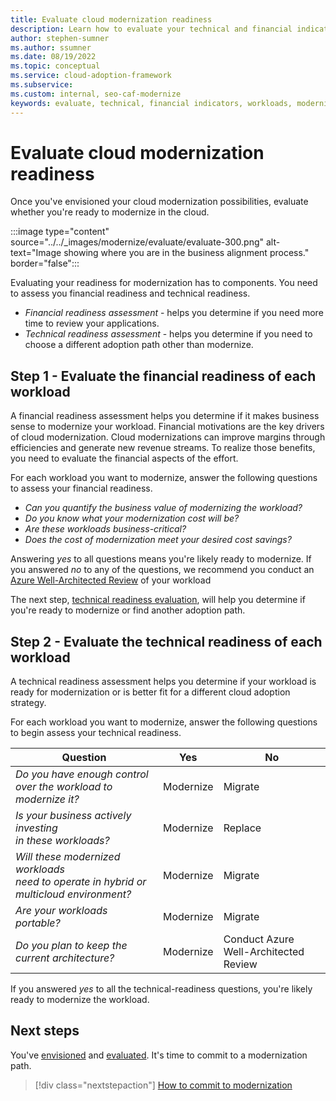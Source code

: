 ```yaml
---
title: Evaluate cloud modernization readiness
description: Learn how to evaluate your technical and financial indicators to determine which workloads you want to modernize during cloud adoption.
author: stephen-sumner
ms.author: ssumner
ms.date: 08/19/2022
ms.topic: conceptual
ms.service: cloud-adoption-framework
ms.subservice:
ms.custom: internal, seo-caf-modernize
keywords: evaluate, technical, financial indicators, workloads, modernize, cloud adoption framework
---
```

# Evaluate cloud modernization readiness

Once you've envisioned your cloud modernization possibilities, evaluate whether you're ready to modernize in the cloud.

:::image type="content" source="../../_images/modernize/evaluate/evaluate-300.png" alt-text="Image showing where you are in the business alignment process." border="false":::

Evaluating your readiness for modernization has to components. You need to assess you financial readiness and technical readiness.

- *Financial readiness assessment* - helps you determine if you need more time to review your applications.
- *Technical readiness assessment* - helps you determine if you need to choose a different adoption path other than modernize.

## Step 1 - Evaluate the financial readiness of each workload

A financial readiness assessment helps you determine if it makes business sense to modernize your workload. Financial motivations are the key drivers of cloud modernization. Cloud modernizations can improve margins through efficiencies and generate new revenue streams. To realize those benefits, you need to evaluate the financial aspects of the effort.

For each workload you want to modernize, answer the following questions to assess your financial readiness.

- *Can you quantify the business value of modernizing the workload?*
- *Do you know what your modernization cost will be?*
- *Are these workloads business-critical?*
- *Does the cost of modernization meet your desired cost savings?*

Answering *yes* to all questions means you're likely ready to modernize. If you answered *no* to any of the questions, we recommend you conduct an [Azure Well-Architected Review](/assessments/?mode=pre-assessment&session=local) of your workload

The next step, [technical readiness evaluation](#step-2---evaluate-the-technical-readiness-of-each-workload), will help you determine if you're ready to modernize or find another adoption path.

## Step 2 - Evaluate the technical readiness of each workload

A technical readiness assessment helps you determine if your workload is ready for modernization or is better fit for a different cloud adoption strategy.

For each workload you want to modernize, answer the following questions to begin assess your technical readiness.

|Question|Yes|No|
|--|--|--|
|*Do you have enough control over the workload to modernize it?*|Modernize| Migrate|
|*Is your business actively investing<br> in these workloads?*|Modernize|Replace|
|*Will these modernized workloads <br>need to operate in hybrid or<br> multicloud environment?* |Modernize|Migrate|
|*Are your workloads portable?*|Modernize|Migrate|
|*Do you plan to keep the current architecture?*|Modernize|Conduct Azure Well-Architected Review|

If you answered *yes* to all the technical-readiness questions, you're likely ready to modernize the workload.

## Next steps

You've [envisioned](envision-cloud-modernization.md) and [evaluated](evaluate-modernization-options.md). It's time to commit to a modernization path.

> [!div class="nextstepaction"]
> [How to commit to modernization](commit-to-modernization-plan.md)
